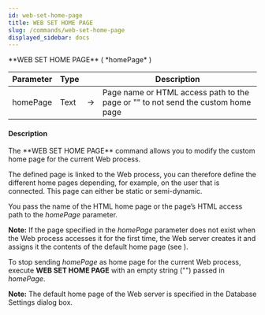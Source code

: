 ```yaml
---
id: web-set-home-page
title: WEB SET HOME PAGE
slug: /commands/web-set-home-page
displayed_sidebar: docs
---
```


<!--REF #_command_.WEB SET HOME PAGE.Syntax-->**WEB SET HOME PAGE** ( *homePage* )<!-- END REF-->
<!--REF #_command_.WEB SET HOME PAGE.Params-->
| Parameter | Type |  | Description |
| --- | --- | --- | --- |
| homePage | Text | &rarr; | Page name or HTML access path to the page or "" to not send the custom home page |

<!-- END REF-->

#### Description 

<!--REF #_command_.WEB SET HOME PAGE.Summary-->The **WEB SET HOME PAGE** command allows you to modify the custom home page for the current Web process.<!-- END REF-->

The defined page is linked to the Web process, you can therefore define the different home pages depending, for example, on the user that is connected. This page can either be static or semi-dynamic. 

You pass the name of the HTML home page or the page’s HTML access path to the *homePage* parameter. 

**Note:** If the page specified in the *homePage* parameter does not exist when the Web process accesses it for the first time, the Web server creates it and assigns it the contents of the default home page (see ). 

To stop sending *homePage* as home page for the current Web process, execute **WEB SET HOME PAGE** with an empty string ("") passed in *homePage*.

**Note:** The default home page of the Web server is specified in the Database Settings dialog box. 
